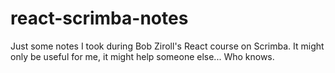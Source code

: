 # react-scrimba-notes
Just some notes I took during Bob Ziroll's React course on Scrimba. It might only be useful for me, it might help someone else... Who knows.
